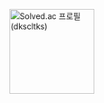 <!-- # Hi there 👋 -->
<!-- [![Hits](https://hits.seeyoufarm.com/api/count/incr/badge.svg?url=https%3A%2F%2Fgithub.com%2Fchisan01&count_bg=%2379C83D&title_bg=%23555555&icon=&icon_color=%23E7E7E7&title=hits&edge_flat=false)](https://hits.seeyoufarm.com)  -->

<!--
![Spring Boot](http://img.shields.io/badge/-SpringBoot-6DB33F?style=flat&logo=SpringBoot&logoColor=white)
![Docker](http://img.shields.io/badge/-Docker-2496ED?style=flat&logo=docker&logoColor=white)
![mariaDB](http://img.shields.io/badge/-MariaDB-003545?style=flat&logo=mariaDB)
-->

<p>
  <!--   ![Chisan's GitHub stats](https://github-readme-stats.vercel.app/api?username=chisan01&show_icons=true) -->
  <!-- <img src="https://github-readme-stats.vercel.app/api?username=chisan01&show_icons=true" alt="Chisan's GitHub stats" height="150">
  <!--   [![Solved.ac 프로필](http://mazassumnida.wtf/api/v2/generate_badge?boj=dkscltks)](https://solved.ac/dkscltks) -->
  <a href="https://solved.ac/profile/dkscltks">
    <img src="http://mazassumnida.wtf/api/v2/generate_badge?boj=dkscltks" alt="Solved.ac 프로필 (dkscltks)" height="150">
  </a>
</p>
<!-- 
<p>
  <a href="https://leetcode.com/chisan01/">
    <img src="https://leetcard.jacoblin.cool/chisan01?theme=nord&font=Baloo%202&ext=heatmap" alt="LeetCode 프로필 (chisan01)">
  </a>
</p>
-->

<!-- <p>
  <a href="https://leetcode.com/chisan01/">
    <img src="https://leetcode-badge-showcase.vercel.app/api?username=chisan01" alt="LeetCode Badges"/>
  </a>
</p> -->

<!--
**chisan01/chisan01** is a ✨ _special_ ✨ repository because its `README.md` (this file) appears on your GitHub profile.

Here are some ideas to get you started:

- 🔭 I’m currently working on ...
- 🌱 I’m currently learning ...
- 👯 I’m looking to collaborate on ...
- 🤔 I’m looking for help with ...
- 💬 Ask me about ...
- 📫 How to reach me: ...
- 😄 Pronouns: ...
- ⚡ Fun fact: ...
-->

